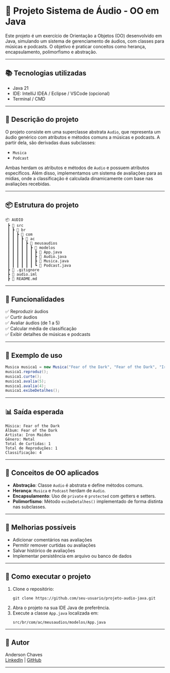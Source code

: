 # 🎵 Projeto Sistema de Áudio - OO em Java

Este projeto é um exercício de Orientação a Objetos (OO) desenvolvido em Java, simulando um sistema de gerenciamento de áudios, com classes para músicas e podcasts. O objetivo é praticar conceitos como herança, encapsulamento, polimorfismo e abstração.

---

## 📚 Tecnologias utilizadas

- Java 21
- IDE: IntelliJ IDEA / Eclipse / VSCode (opcional)
- Terminal / CMD

---

## 📌 Descrição do projeto

O projeto consiste em uma superclasse abstrata `Audio`, que representa um áudio genérico com atributos e métodos comuns a músicas e podcasts. A partir dela, são derivadas duas subclasses:

- `Musica`
- `Podcast`

Ambas herdam os atributos e métodos de `Audio` e possuem atributos específicos. Além disso, implementamos um sistema de avaliações para as mídias, onde a classificação é calculada dinamicamente com base nas avaliações recebidas.

---

## 📦 Estrutura do projeto

```
📦 AUDIO
 ┣ 📂 src
 ┃ ┣ 📂 br
 ┃ ┃ ┣ 📂 com
 ┃ ┃ ┃ ┣ 📂 ac
 ┃ ┃ ┃ ┃ ┣ 📂 meusaudios
 ┃ ┃ ┃ ┃ ┃ ┣ 📂 modelos
 ┃ ┃ ┃ ┃ ┃ ┃ ┣ 📜 App.java
 ┃ ┃ ┃ ┃ ┃ ┃ ┣ 📜 Audio.java
 ┃ ┃ ┃ ┃ ┃ ┃ ┣ 📜 Musica.java
 ┃ ┃ ┃ ┃ ┃ ┃ ┗ 📜 Podcast.java
 ┣ 📜 .gitignore
 ┣ 📜 audio.iml
 ┣ 📜 README.md
```

---

## 📖 Funcionalidades

✅ Reproduzir áudios  
✅ Curtir áudios  
✅ Avaliar áudios (de 1 a 5)  
✅ Calcular média de classificação  
✅ Exibir detalhes de músicas e podcasts

---

## 📌 Exemplo de uso

```java
Musica musica1 = new Musica("Fear of the Dark", "Fear of the Dark", "Iron Maiden", "Metal");
musica1.reproduz();
musica1.curte();
musica1.avalia(5);
musica1.avalia(4);
musica1.exibeDetalhes();
```

---

## 📊 Saída esperada

```
Música: Fear of the Dark
Álbum: Fear of the Dark
Artista: Iron Maiden
Gênero: Metal
Total de Curtidas: 1
Total de Reproduções: 1
Classificação: 4
```

---

## 🎯 Conceitos de OO aplicados

- **Abstração**: Classe `Audio` é abstrata e define métodos comuns.
- **Herança**: `Musica` e `Podcast` herdam de `Audio`.
- **Encapsulamento**: Uso de `private` e `protected` com getters e setters.
- **Polimorfismo**: Método `exibeDetalhes()` implementado de forma distinta nas subclasses.

---

## 📌 Melhorias possíveis

- Adicionar comentários nas avaliações
- Permitir remover curtidas ou avaliações
- Salvar histórico de avaliações
- Implementar persistência em arquivo ou banco de dados

---

## 🚀 Como executar o projeto

1. Clone o repositório:
   ```
   git clone https://github.com/seu-usuario/projeto-audio-java.git
   ```
2. Abra o projeto na sua IDE Java de preferência.
3. Execute a classe `App.java` localizada em:
   ```
   src/br/com/ac/meusaudios/modelos/App.java
   ```

---

## 📝 Autor

Anderson Chaves  
[LinkedIn](https://www.linkedin.com/in/developer-anderson-chaves/) | [GitHub](https://github.com/AndersonChavesS)

---
